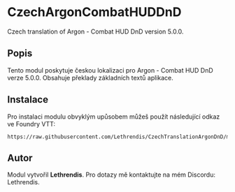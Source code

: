 
# CzechArgonCombatHUDDnD

Czech translation of Argon - Combat HUD DnD version 5.0.0.

## Popis
Tento modul poskytuje českou lokalizaci pro Argon - Combat HUD DnD verze 5.0.0. Obsahuje překlady základních textů aplikace.

## Instalace
Pro instalaci modulu obvyklým upůsobem můžeš použít následující odkaz ve Foundry VTT:

```
https://raw.githubusercontent.com/Lethrendis/CzechTranslationArgonDnD/main/module.json
```

## Autor
Modul vytvořil **Lethrendis**. Pro dotazy mě kontaktujte na mém Discordu: Lethrendis.
